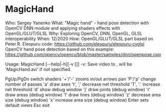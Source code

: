 # MagicHand
Who:  Sergey Yanenko
What: "Magic hand" - hand pose detection with OpenCV DNN module and applying shaders effects with OpenGL/GLUT/GLSL
Why:  Exploring OpenCV, DNN, OpenGL, GLSL interoperability
When: 12/2020
How: OpenGL/GLUT/GLSL part based on Peter R. Elespuru code: https://github.com/elespuru/elespuru-cvglsl
     OpenCV hand pose detection based on this example:      https://github.com/opencv/opencv/blob/master/samples/dnn/openpose.cpp

Usage: MagicHand [--help|-h][-v [<file>]]
-v: Save video to <file>, <file> will be 'MagicHand.avi' if not specified.

PgUp/PgDn switch shaders
'+'/'-' zooms in/out
arrows pan
'P'/'p' change number of passes
'a' draw axes
't', ',' decrease net threshold 
'T', '.' increase net threshold
'd' show debug window
'j' draw joints (debug window)
'r' draw areas (debug window)
'l' draw lines (debug window)
'z' decrease area size (debug window)
'x' increase area size (debug window)
Enter sets default views
Esc exit

